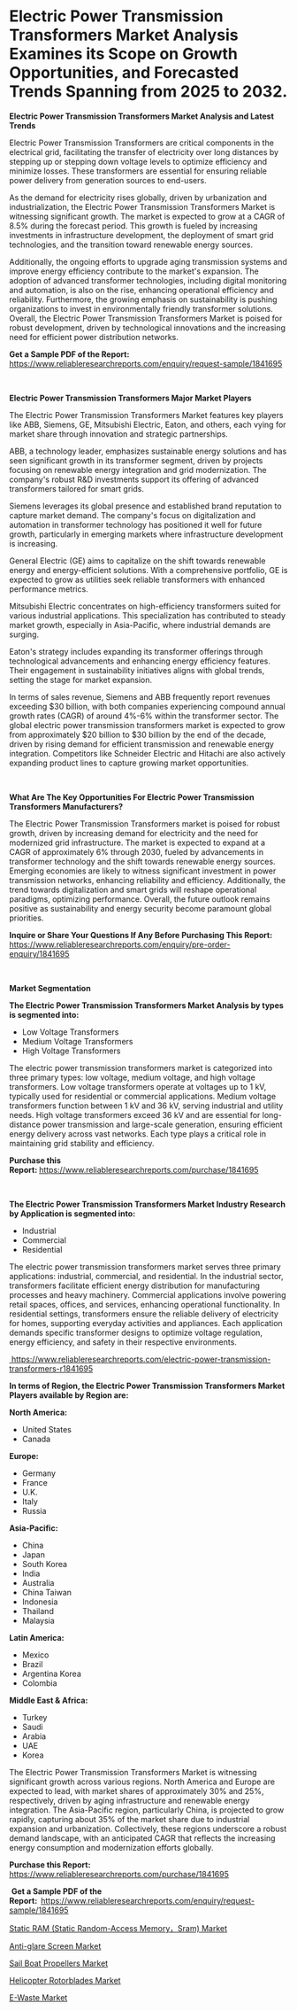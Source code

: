 <p><h1>Electric Power Transmission Transformers Market Analysis Examines its Scope on Growth Opportunities, and Forecasted Trends Spanning from 2025 to 2032.</h1></p><p><strong>Electric Power Transmission Transformers Market Analysis and Latest Trends</strong></p>
<p><p>Electric Power Transmission Transformers are critical components in the electrical grid, facilitating the transfer of electricity over long distances by stepping up or stepping down voltage levels to optimize efficiency and minimize losses. These transformers are essential for ensuring reliable power delivery from generation sources to end-users.</p><p>As the demand for electricity rises globally, driven by urbanization and industrialization, the Electric Power Transmission Transformers Market is witnessing significant growth. The market is expected to grow at a CAGR of 8.5% during the forecast period. This growth is fueled by increasing investments in infrastructure development, the deployment of smart grid technologies, and the transition toward renewable energy sources. </p><p>Additionally, the ongoing efforts to upgrade aging transmission systems and improve energy efficiency contribute to the market's expansion. The adoption of advanced transformer technologies, including digital monitoring and automation, is also on the rise, enhancing operational efficiency and reliability. Furthermore, the growing emphasis on sustainability is pushing organizations to invest in environmentally friendly transformer solutions. Overall, the Electric Power Transmission Transformers Market is poised for robust development, driven by technological innovations and the increasing need for efficient power distribution networks.</p></p>
<p><strong>Get a Sample PDF of the Report:&nbsp;</strong> <a href="https://www.reliableresearchreports.com/enquiry/request-sample/1841695?utm_campaign=16&utm_medium=2&utm_source=Github&utm_content=ia&utm_term=26032025&utm_id=electric-power-transmission-transformers">https://www.reliableresearchreports.com/enquiry/request-sample/1841695</a></p>
<p>&nbsp;</p>
<p><strong>Electric Power Transmission Transformers Major Market Players</strong></p>
<p><p>The Electric Power Transmission Transformers Market features key players like ABB, Siemens, GE, Mitsubishi Electric, Eaton, and others, each vying for market share through innovation and strategic partnerships. </p><p>ABB, a technology leader, emphasizes sustainable energy solutions and has seen significant growth in its transformer segment, driven by projects focusing on renewable energy integration and grid modernization. The company's robust R&D investments support its offering of advanced transformers tailored for smart grids.</p><p>Siemens leverages its global presence and established brand reputation to capture market demand. The company's focus on digitalization and automation in transformer technology has positioned it well for future growth, particularly in emerging markets where infrastructure development is increasing.</p><p>General Electric (GE) aims to capitalize on the shift towards renewable energy and energy-efficient solutions. With a comprehensive portfolio, GE is expected to grow as utilities seek reliable transformers with enhanced performance metrics.</p><p>Mitsubishi Electric concentrates on high-efficiency transformers suited for various industrial applications. This specialization has contributed to steady market growth, especially in Asia-Pacific, where industrial demands are surging.</p><p>Eaton's strategy includes expanding its transformer offerings through technological advancements and enhancing energy efficiency features. Their engagement in sustainability initiatives aligns with global trends, setting the stage for market expansion.</p><p>In terms of sales revenue, Siemens and ABB frequently report revenues exceeding $30 billion, with both companies experiencing compound annual growth rates (CAGR) of around 4%-6% within the transformer sector. The global electric power transmission transformers market is expected to grow from approximately $20 billion to $30 billion by the end of the decade, driven by rising demand for efficient transmission and renewable energy integration. Competitors like Schneider Electric and Hitachi are also actively expanding product lines to capture growing market opportunities.</p></p>
<p>&nbsp;</p>
<p><strong>What Are The Key Opportunities For Electric Power Transmission Transformers Manufacturers?</strong></p>
<p><p>The Electric Power Transmission Transformers market is poised for robust growth, driven by increasing demand for electricity and the need for modernized grid infrastructure. The market is expected to expand at a CAGR of approximately 6% through 2030, fueled by advancements in transformer technology and the shift towards renewable energy sources. Emerging economies are likely to witness significant investment in power transmission networks, enhancing reliability and efficiency. Additionally, the trend towards digitalization and smart grids will reshape operational paradigms, optimizing performance. Overall, the future outlook remains positive as sustainability and energy security become paramount global priorities.</p></p>
<p><strong>Inquire or Share Your Questions If Any Before Purchasing This Report:</strong> <a href="https://www.reliableresearchreports.com/enquiry/pre-order-enquiry/1841695?utm_campaign=16&utm_medium=2&utm_source=Github&utm_content=ia&utm_term=26032025&utm_id=electric-power-transmission-transformers">https://www.reliableresearchreports.com/enquiry/pre-order-enquiry/1841695</a></p>
<p>&nbsp;</p>
<p><strong>Market Segmentation</strong></p>
<p><strong>The Electric Power Transmission Transformers Market Analysis by types is segmented into:</strong></p>
<p><ul><li>Low Voltage Transformers</li><li>Medium Voltage Transformers</li><li>High Voltage Transformers</li></ul></p>
<p><p>The electric power transmission transformers market is categorized into three primary types: low voltage, medium voltage, and high voltage transformers. Low voltage transformers operate at voltages up to 1 kV, typically used for residential or commercial applications. Medium voltage transformers function between 1 kV and 36 kV, serving industrial and utility needs. High voltage transformers exceed 36 kV and are essential for long-distance power transmission and large-scale generation, ensuring efficient energy delivery across vast networks. Each type plays a critical role in maintaining grid stability and efficiency.</p></p>
<p><strong>Purchase this Report:&nbsp;</strong><a href="https://www.reliableresearchreports.com/purchase/1841695?utm_campaign=16&utm_medium=2&utm_source=Github&utm_content=ia&utm_term=26032025&utm_id=electric-power-transmission-transformers">https://www.reliableresearchreports.com/purchase/1841695</a></p>
<p>&nbsp;</p>
<p><strong>The Electric Power Transmission Transformers Market Industry Research by Application is segmented into:</strong></p>
<p><ul><li>Industrial</li><li>Commercial</li><li>Residential</li></ul></p>
<p><p>The electric power transmission transformers market serves three primary applications: industrial, commercial, and residential. In the industrial sector, transformers facilitate efficient energy distribution for manufacturing processes and heavy machinery. Commercial applications involve powering retail spaces, offices, and services, enhancing operational functionality. In residential settings, transformers ensure the reliable delivery of electricity for homes, supporting everyday activities and appliances. Each application demands specific transformer designs to optimize voltage regulation, energy efficiency, and safety in their respective environments.</p></p>
<p><a href="https://www.reliableresearchreports.com/electric-power-transmission-transformers-r1841695?utm_campaign=16&utm_medium=2&utm_source=Github&utm_content=ia&utm_term=26032025&utm_id=electric-power-transmission-transformers">&nbsp;https://www.reliableresearchreports.com/electric-power-transmission-transformers-r1841695</a></p>
<p><strong>In terms of Region, the Electric Power Transmission Transformers Market Players available by Region are:</strong></p>
<p>
    <p> <strong> North America: </strong>
        <ul>
            <li>United States</li>
            <li>Canada</li>
        </ul>
        </p> 
    <p> <strong> Europe: </strong>
        <ul>
            <li>Germany</li>
            <li>France</li>
            <li>U.K.</li>
            <li>Italy</li>
            <li>Russia</li>
        </ul>
        </p> 
    <p> <strong> Asia-Pacific: </strong>
        <ul>
            <li>China</li>
            <li>Japan</li>
            <li>South Korea</li>
            <li>India</li>
            <li>Australia</li>
            <li>China Taiwan</li>
            <li>Indonesia</li>
            <li>Thailand</li>
            <li>Malaysia</li>
        </ul>
        </p> 
    <p> <strong> Latin America: </strong>
        <ul>
            <li>Mexico</li>
            <li>Brazil</li>
            <li>Argentina Korea</li>
            <li>Colombia</li>
        </ul>
        </p> 
    <p> <strong> Middle East & Africa: </strong>
        <ul>
            <li>Turkey</li>
            <li>Saudi</li>
            <li>Arabia</li>
            <li>UAE</li>
            <li>Korea</li>
        </ul>
    </p>
    </p>
<p><p>The Electric Power Transmission Transformers Market is witnessing significant growth across various regions. North America and Europe are expected to lead, with market shares of approximately 30% and 25%, respectively, driven by aging infrastructure and renewable energy integration. The Asia-Pacific region, particularly China, is projected to grow rapidly, capturing about 35% of the market share due to industrial expansion and urbanization. Collectively, these regions underscore a robust demand landscape, with an anticipated CAGR that reflects the increasing energy consumption and modernization efforts globally.</p></p>
<p><strong>Purchase this Report: </strong><a href="https://www.reliableresearchreports.com/purchase/1841695?utm_campaign=16&utm_medium=2&utm_source=Github&utm_content=ia&utm_term=26032025&utm_id=electric-power-transmission-transformers">https://www.reliableresearchreports.com/purchase/1841695</a></p>
<p>&nbsp;<strong>Get a Sample PDF of the Report:&nbsp;&nbsp;</strong><a href="https://www.reliableresearchreports.com/enquiry/request-sample/1841695?utm_campaign=16&utm_medium=2&utm_source=Github&utm_content=ia&utm_term=26032025&utm_id=electric-power-transmission-transformers">https://www.reliableresearchreports.com/enquiry/request-sample/1841695</a></p>
<p><strong></strong></p>
<p><p><a href="https://github.com/abedlagagica4/Market-Research-Report-List-1/blob/main/static-ram-static-random-access-memorysram-market.md?utm_campaign=16&utm_medium=2&utm_source=Github&utm_content=ia&utm_term=26032025&utm_id=electric-power-transmission-transformers">Static RAM (Static Random-Access Memory，Sram) Market</a></p><p><a href="https://github.com/shirleenfraker87/Market-Research-Report-List-1/blob/main/anti-glare-screen-market.md?utm_campaign=16&utm_medium=2&utm_source=Github&utm_content=ia&utm_term=26032025&utm_id=electric-power-transmission-transformers">Anti-glare Screen Market</a></p><p><a href="https://github.com/jerhoskinson197676/Market-Research-Report-List-1/blob/main/sail-boat-propellers-market.md?utm_campaign=16&utm_medium=2&utm_source=Github&utm_content=ia&utm_term=26032025&utm_id=electric-power-transmission-transformers">Sail Boat Propellers Market</a></p><p><a href="https://github.com/norbeludie83/Market-Research-Report-List-1/blob/main/helicopter-rotorblades-market.md?utm_campaign=16&utm_medium=2&utm_source=Github&utm_content=ia&utm_term=26032025&utm_id=electric-power-transmission-transformers">Helicopter Rotorblades Market</a></p><p><a href="https://github.com/bholdsfofie/Market-Research-Report-List-1/blob/main/e-waste-market.md?utm_campaign=16&utm_medium=2&utm_source=Github&utm_content=ia&utm_term=26032025&utm_id=electric-power-transmission-transformers">E-Waste Market</a></p></p>